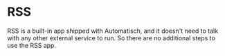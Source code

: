 # RSS

RSS is a built-in app shipped with Automatisch, and it doesn't need to talk with any other external service to run. So there are no additional steps to use the RSS app.
